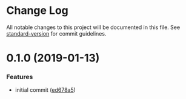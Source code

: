 # Change Log

All notable changes to this project will be documented in this file. See [standard-version](https://github.com/conventional-changelog/standard-version) for commit guidelines.

<a name="0.1.0"></a>
# 0.1.0 (2019-01-13)


### Features

* initial commit ([ed678a5](https://github.com/angeloashmore/react-shopify-hooks/commit/ed678a5))
